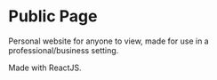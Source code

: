 # Public Page

Personal website for anyone to view, made for use in a professional/business setting.

Made with ReactJS.
